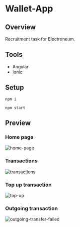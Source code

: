 # Wallet-App

## Overview

Recruitment task for Electroneum. 

## Tools

- Angular
- Ionic

## Setup

```
npm i
```
```
npm start
```

## Preview

### Home page

![home-page](https://user-images.githubusercontent.com/59490664/109961513-ff70cb00-7ce1-11eb-82e7-c2ea98c645f7.png)

### Transactions

![transactions](https://user-images.githubusercontent.com/59490664/109961579-0f88aa80-7ce2-11eb-8b4f-5663bf0b4c2f.png)

### Top up transaction

![top-up](https://user-images.githubusercontent.com/59490664/109961738-3d6def00-7ce2-11eb-9aea-71ea4f07d5b2.png)

### Outgoing transaction

![outgoing-transfer-failed](https://user-images.githubusercontent.com/59490664/109961879-71e1ab00-7ce2-11eb-87de-02acccef7373.png)



